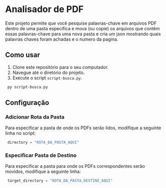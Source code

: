 # Analisador de PDF

Este projeto permite que você pesquise palavras-chave em arquivos PDF dentro de uma pasta específica e mova (ou copie) os arquivos que contêm essas palavras-chave para uma nova pasta e cria um json mostrando quais palavras chaves foram achadas e o numero da pagina.

## Como usar

1. Clone este repositório para o seu computador.
2. Navegue até o diretório do projeto.
3. Execute o script `script-busca.py`.
 ```bash
  py script-busca.py

 ```
## Configuração

### Adicionar Rota da Pasta

Para especificar a pasta de onde os PDFs serão lidos, modifique a seguinte linha no script:
 ```python
  directory = "ROTA_DA_PASTA_AQUI"

 ```
### Especificar Pasta de Destino

Para especificar a pasta para onde os PDFs correspondentes serão movidos, modifique a seguinte linha:
 ```python
  target_directory = "ROTA_DA_PASTA_DESTINO_AQUI"

 ```
